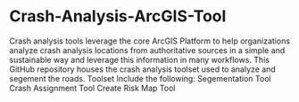 # Crash-Analysis-ArcGIS-Tool
Crash analysis tools leverage the core ArcGIS Platform to help organizations analyze crash analysis locations from authoritative sources in a simple and sustainable way and leverage this information in many workflows.  This GitHub repository houses the crash analysis toolset used to analyze and segement the roads.  Toolset Include the following:  Segementation Tool  Crash Assignment Tool  Create Risk Map Tool
